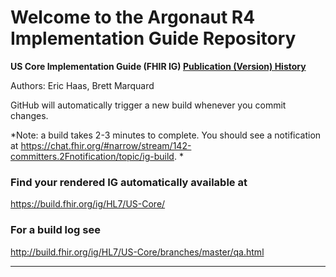 
#  Welcome to the Argonaut R4 Implementation Guide Repository

**US Core Implementation Guide (FHIR IG) [Publication (Version) History](http://hl7.org/fhir/us/core/history.html)**

Authors:  Eric Haas, Brett Marquard

<!--

### Udpate Argonaut Data Query DSTU2 IG to FHIR Version R4.

Description: The Argonaut experience dictates robust implementation guides that require real implementation and testing.  For this project, the Argonaut Data Query DSTU2 IG will be update to FHIR Version R4 with the goal of having consistency among implementers to meet the [USCDI requirements](https://www.healthit.gov/isa/us-core-data-interoperability-uscdi). Includes adoption and testing of US Core R4 resources; adding Encounters and Clinical Notes and consideration of  adding “write” capability for a subset of the resources.

The Contents of [US Core Implementation Guide CI Build( V3.0.0)](https://build.fhir.org/ig/HL7/US-Core-R4/) have been forked on June 1, 2019 to create the starting point for this implementation guide.

The Contents of [Argo R4 build] have been merged back into this IG on Aug 30th, 2019 to create [US Core Implementation Guide CI Build( V3.0.1)] for STU comment at HL7.

### Tentative Argonaut R4 Timeline

- March 2019
  - Launch!
- April – May 2019
  - Clear plan for incorporation into US Core OR Argonaut Stamp on US CORE?
  - Prioritize sprints
  - Discuss May connectathon?
  - Sprints on priority areas
- Summer 2019
  - Argonaut Stakeholder review of Implementation Guide
  - Develop additional examples
  - Sprints on priority areas
- Sept 2019
   - FHIR Connectathon event to refine and develop the technical specification
-  Fall 2019
   - Updates from connectathon
- Winter 2019
   - Published IG

 ## Collaboration tools

- Slides on Google Slides ([folder](https://drive.google.com/drive/folders/1lr2OHmhdbu0pj5zKmDA_tdQdhiTzUJeV))
- Offline discussions on [Zulip](https://chat.fhir.org/#narrow/stream/argonaut)
- Development of the guidance and FHIR artifacts will be here on GitHub
- Issues will be posted and managed on [GitHub Issues](https://github.com/argonautproject/R4/issues)
- Biweekly calls (more if needed)

-----

-->

GitHub will automatically trigger a new build whenever you commit changes.

*Note: a build takes 2-3 minutes to complete. You should see a notification at https://chat.fhir.org/#narrow/stream/142-committers.2Fnotification/topic/ig-build.
*

### Find your rendered IG automatically available at

https://build.fhir.org/ig/HL7/US-Core/

### For a build log see

http://build.fhir.org/ig/HL7/US-Core/branches/master/qa.html

---
